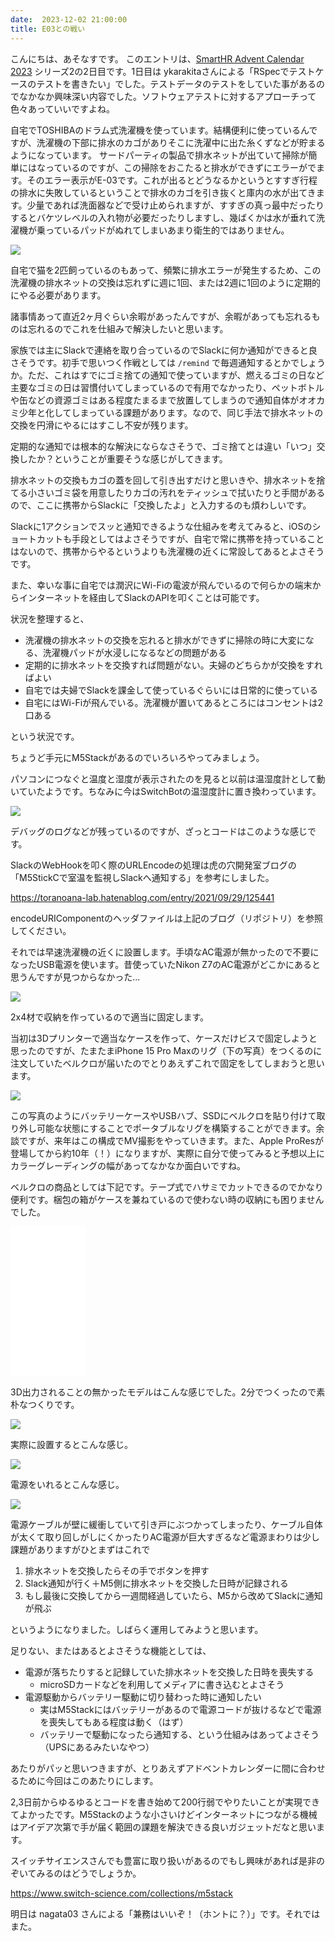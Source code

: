 ```yaml
---
date:  2023-12-02 21:00:00
title: E03との戦い
---
```


こんにちは、あそなすです。
このエントリは、[SmartHR Advent Calendar 2023](https://qiita.com/advent-calendar/2023/smarthr) シリーズ2の2日目です。1日目は ykarakitaさんによる「RSpecでテストケースのテストを書きたい」でした。テストデータのテストをしていた事があるのでなかなか興味深い内容でした。ソフトウェアテストに対するアプローチって色々あっていいですよね。

自宅でTOSHIBAのドラム式洗濯機を使っています。結構便利に使っているんですが、洗濯機の下部に排水のカゴがありそこに洗濯中に出た糸くずなどが貯まるようになっています。
サードパーティの製品で排水ネットが出ていて掃除が簡単にはなっているのですが、この掃除をおこたると排水ができずにエラーがでます。そのエラー表示がE-03です。これが出るとどうなるかというとすすぎ行程の排水に失敗しているということで排水のカゴを引き抜くと庫内の水が出てきます。少量であれば洗面器などで受け止められますが、すすぎの真っ最中だったりするとバケツレベルの入れ物が必要だったりしますし、幾ばくかは水が垂れて洗濯機が乗っているパッドがぬれてしまいあまり衛生的ではありません。

![](/static/images/articles/2023-12-02-m5stack-1.jpg)

自宅で猫を2匹飼っているのもあって、頻繁に排水エラーが発生するため、この洗濯機の排水ネットの交換は忘れずに週に1回、または2週に1回のように定期的にやる必要があります。

諸事情あって直近2ヶ月ぐらい余暇があったんですが、余暇があっても忘れるものは忘れるのでこれを仕組みで解決したいと思います。

家族では主にSlackで連絡を取り合っているのでSlackに何か通知ができると良さそうです。初手で思いつく作戦としては `/remind` で毎週通知するとかでしょうか。ただ、これはすでにゴミ捨ての通知で使っていますが、燃えるゴミの日など主要なゴミの日は習慣付いてしまっているので有用でなかったり、ペットボトルや缶などの資源ゴミはある程度たまるまで放置してしまうので通知自体がオオカミ少年と化してしまっている課題があります。なので、同じ手法で排水ネットの交換を円滑にやるにはすこし不安が残ります。

定期的な通知では根本的な解決にならなさそうで、ゴミ捨てとは違い「いつ」交換したか？ということが重要そうな感じがしてきます。

排水ネットの交換もカゴの蓋を回して引き出すだけと思いきや、排水ネットを捨てる小さいゴミ袋を用意したりカゴの汚れをティッシュで拭いたりと手間があるので、ここに携帯からSlackに「交換したよ」と入力するのも煩わしいです。

Slackに1アクションでスッと通知できるような仕組みを考えてみると、iOSのショートカットも手段としてはよさそうですが、自宅で常に携帯を持っていることはないので、携帯からやるというよりも洗濯機の近くに常設してあるとよさそうです。

また、幸いな事に自宅では潤沢にWi-Fiの電波が飛んでいるので何らかの端末からインターネットを経由してSlackのAPIを叩くことは可能です。

状況を整理すると、

- 洗濯機の排水ネットの交換を忘れると排水ができずに掃除の時に大変になる、洗濯機パッドが水浸しになるなどの問題がある
- 定期的に排水ネットを交換すれば問題がない。夫婦のどちらかが交換をすればよい
- 自宅では夫婦でSlackを課金して使っているぐらいには日常的に使っている
- 自宅にはWi-Fiが飛んでいる。洗濯機が置いてあるところにはコンセントは2口ある

という状況です。

ちょうど手元にM5Stackがあるのでいろいろやってみましょう。

パソコンにつなぐと温度と湿度が表示されたのを見ると以前は温湿度計として動いていたようです。ちなみに今はSwitchBotの温湿度計に置き換わっています。

![](/static/images/articles/2023-12-02-m5stack-2.jpg)

デバッグのログなどが残っているのですが、ざっとコードはこのような感じです。

<script src="https://gist.github.com/asonas/20d3e9fa1a740e93e7382ee174e65921.js"></script>

SlackのWebHookを叩く際のURLEncodeの処理は虎の穴開発室ブログの「M5StickCで室温を監視しSlackへ通知する」を参考にしました。

https://toranoana-lab.hatenablog.com/entry/2021/09/29/125441

encodeURIComponentのヘッダファイルは上記のブログ（リポジトリ）を参照してください。

それでは早速洗濯機の近くに設置します。手頃なAC電源が無かったので不要になったUSB電源を使います。昔使っていたNikon Z7のAC電源がどこかにあると思うんですが見つからなかった...

![](/static/images/articles/2023-12-02-m5stack-3.jpg)

2x4材で収納を作っているので適当に固定します。

当初は3Dプリンターで適当なケースを作って、ケースだけビスで固定しようと思ったのですが、たまたまiPhone 15 Pro Maxのリグ（下の写真）をつくるのに注文していたベルクロが届いたのでとりあえずこれで固定をしてしまおうと思います。

![](/static/images/articles/2023-12-02-m5stack-7.jpg)

この写真のようにバッテリーケースやUSBハブ、SSDにベルクロを貼り付けて取り外し可能な状態にすることでポータブルなリグを構築することができます。余談ですが、来年はこの構成でMV撮影をやっていきます。また、Apple ProResが登場してから約10年（！）になりますが、実際に自分で使ってみると予想以上にカラーグレーディングの幅があってなかなか面白いですね。

ベルクロの商品としては下記です。テープ式でハサミでカットできるのでかなり便利です。梱包の箱がケースを兼ねているので使わない時の収納にも困りませんでした。

<iframe sandbox="allow-popups allow-scripts allow-modals allow-forms allow-same-origin" style="width:120px;height:240px;" marginwidth="0" marginheight="0" scrolling="no" frameborder="0" src="//rcm-fe.amazon-adsystem.com/e/cm?lt1=_blank&bc1=000000&IS2=1&bg1=FFFFFF&fc1=000000&lc1=0000FF&t=drosseladd-22&language=ja_JP&o=9&p=8&l=as4&m=amazon&f=ifr&ref=as_ss_li_til&asins=B08PBJ8B1K&linkId=1319c4446587a3b54965b0832069237f"></iframe>

3D出力されることの無かったモデルはこんな感じでした。2分でつくったので素朴なつくりです。

![](/static/images/articles/2023-12-02-m5stack-4.png)

実際に設置するとこんな感じ。

![](/static/images/articles/2023-12-02-m5stack-5.jpg)

電源をいれるとこんな感じ。

![](/static/images/articles/2023-12-02-m5stack-6.jpg)

電源ケーブルが壁に緩衝していて引き戸にぶつかってしまったり、ケーブル自体が太くて取り回しがしにくかったりAC電源が巨大すぎるなど電源まわりは少し課題がありますがひとまずはこれで

1. 排水ネットを交換したらその手でボタンを押す
2. Slack通知が行く＋M5側に排水ネットを交換した日時が記録される
3. もし最後に交換してから一週間経過していたら、M5から改めてSlackに通知が飛ぶ

というようになりました。しばらく運用してみようと思います。

足りない、またはあるとよさそうな機能としては、

- 電源が落ちたりすると記録していた排水ネットを交換した日時を喪失する
  - microSDカードなどを利用してメディアに書き込むとよさそう
- 電源駆動からバッテリー駆動に切り替わった時に通知したい
  - 実はM5Stackにはバッテリーがあるので電源コードが抜けるなどで電源を喪失してもある程度は動く（はず）
  - バッテリーで駆動になったら通知する、という仕組みはあってよさそう（UPSにあるみたいなやつ）

あたりがパッと思いつきますが、とりあえずアドベントカレンダーに間に合わせるために今回はこのあたりにします。

2,3日前からゆるゆるとコードを書き始めて200行弱でやりたいことが実現できてよかったです。M5Stackのような小さいけどインターネットにつながる機械はアイデア次第で手が届く範囲の課題を解決できる良いガジェットだなと思います。

スイッチサイエンスさんでも豊富に取り扱いがあるのでもし興味があれば是非のぞいてみるのはどうでしょうか。

https://www.switch-science.com/collections/m5stack

明日は nagata03 さんによる「兼務はいいぞ！（ホントに？）」です。それではまた。

